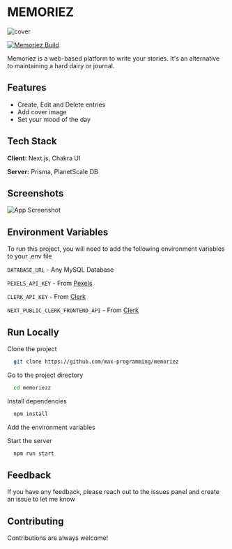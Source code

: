 # MEMORIEZ

![cover](https://memoriez.cc/cover.png)

[![Memoriez Build](https://github.com/max-programming/memories/actions/workflows/nodejs.yml/badge.svg)](https://github.com/max-programming/memories/actions/workflows/nodejs.yml)

Memoriez is a web-based platform to write your stories. It's an alternative to maintaining a hard dairy or journal.

## Features

- Create, Edit and Delete entries
- Add cover image
- Set your mood of the day


## Tech Stack

**Client:** Next.js, Chakra UI

**Server:** Prisma, PlanetScale DB


## Screenshots

![App Screenshot](https://i.ibb.co/mCW1JWr/image.png)

## Environment Variables

To run this project, you will need to add the following environment variables to your .env file

`DATABASE_URL` - Any MySQL Database

`PEXELS_API_KEY` - From [Pexels](https://pexels.com/api)

`CLERK_API_KEY` - From [Clerk](https://clerk.dev)

`NEXT_PUBLIC_CLERK_FRONTEND_API` - From [Clerk](https://clerk.dev)


## Run Locally

Clone the project

```bash
  git clone https://github.com/max-programming/memoriez
```

Go to the project directory

```bash
  cd memoriezz
```

Install dependencies

```bash
  npm install
```

Add the environment variables

Start the server

```bash
  npm run start
```


## Feedback

If you have any feedback, please reach out to the issues panel and create an issue to let me know


## Contributing

Contributions are always welcome!
